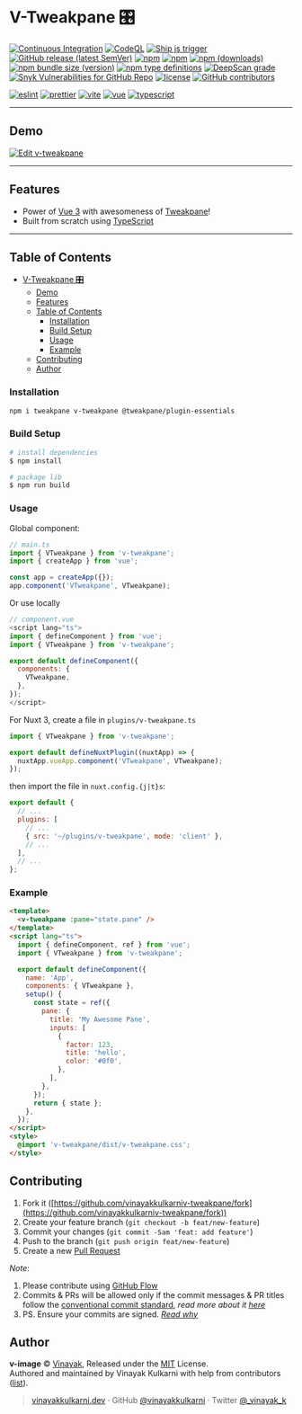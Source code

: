 # V-Tweakpane 🎛️

[![Continuous Integration](https://github.com/vinayakkulkarni/v-tweakpane/actions/workflows/ci.yml/badge.svg)](https://github.com/vinayakkulkarni/v-tweakpane/actions/workflows/ci.yml)
[![CodeQL](https://github.com/vinayakkulkarni/v-tweakpane/actions/workflows/codeql.yml/badge.svg)](https://github.com/vinayakkulkarni/v-tweakpane/actions/workflows/codeql.yml)
[![Ship js trigger](https://github.com/vinayakkulkarni/v-tweakpane/actions/workflows/shipjs-trigger.yml/badge.svg)](https://github.com/vinayakkulkarni/v-tweakpane/actions/workflows/shipjs-trigger.yml)
[![GitHub release (latest SemVer)](https://img.shields.io/github/v/release/vinayakkulkarni/v-tweakpane?sort=semver&logo=github)](https://github.com/vinayakkulkarni/v-tweakpane/releases)
[![npm](https://img.shields.io/npm/v/v-tweakpane?logo=npm)](https://www.npmjs.com/package/v-tweakpane)
[![npm](https://img.shields.io/npm/dm/v-tweakpane?logo=npm)](http://npm-stat.com/charts.html?package=v-tweakpane)
[![npm (downloads)](https://img.shields.io/npm/dm/v-tweakpane.svg)](https://npm-stat.com/charts.html?package=v-tweakpane)
[![npm bundle size (version)](https://img.shields.io/bundlephobia/min/v-tweakpane/latest)](https://bundlephobia.com/package/v-tweakpane@latest)
[![npm type definitions](https://img.shields.io/npm/types/v-tweakpane)](https://github.com/vinayakkulkarni/v-tweakpane/blob/master/package.json)
[![DeepScan grade](https://deepscan.io/api/teams/9055/projects/17923/branches/426854/badge/grade.svg)](https://deepscan.io/dashboard#view=project&tid=9055&pid=17923&bid=426854)
[![Snyk Vulnerabilities for GitHub Repo](https://img.shields.io/snyk/vulnerabilities/github/vinayakkulkarni/v-tweakpane)](https://snyk.io/test/github/vinayakkulkarni/v-tweakpane)
[![license](https://img.shields.io/npm/l/v-tweakpane)](https://github.com/vinayakkulkarni/v-tweakpane/blob/master/LICENSE)
[![GitHub contributors](https://img.shields.io/github/contributors/vinayakkulkarni/v-tweakpane)](https://github.com/vinayakkulkarni/v-tweakpane/graphs/contributors)

[![eslint](https://img.shields.io/npm/dependency-version/v-tweakpane/dev/eslint?logo=eslint)](https://eslint.org/)
[![prettier](https://img.shields.io/npm/dependency-version/v-tweakpane/dev/prettier?logo=prettier)](https://prettier.io/)
[![vite](https://img.shields.io/npm/dependency-version/v-tweakpane/dev/vite?logo=vite)](https://vitejs.dev/)
[![vue](https://img.shields.io/npm/dependency-version/v-tweakpane/dev/vue?logo=vue.js)](https://vuejs.org/)
[![typescript](https://img.shields.io/npm/dependency-version/v-tweakpane/dev/typescript?logo=TypeScript)](https://www.typescriptlang.org/)

---

## Demo

[![Edit v-tweakpane](https://developer.stackblitz.com/img/open_in_stackblitz.svg)](https://stackblitz.com/edit/v-tweakpane?file=src/App.vue)

---

## Features

- Power of [Vue 3](https://vuejs.org) with awesomeness of [Tweakpane](https://cocopon.github.io/tweakpane/)!
- Built from scratch using [TypeScript](https://www.typescriptlang.org)

---

## Table of Contents

- [V-Tweakpane 🎛️](#v-tweakpane-️)
  - [Demo](#demo)
  - [Features](#features)
  - [Table of Contents](#table-of-contents)
    - [Installation](#installation)
    - [Build Setup](#build-setup)
    - [Usage](#usage)
    - [Example](#example)
  - [Contributing](#contributing)
  - [Author](#author)

### Installation

```sh
npm i tweakpane v-tweakpane @tweakpane/plugin-essentials
```

### Build Setup

```bash
# install dependencies
$ npm install

# package lib
$ npm run build
```

### Usage

Global component:

```js
// main.ts
import { VTweakpane } from 'v-tweakpane';
import { createApp } from 'vue';

const app = createApp({});
app.component('VTweakpane', VTweakpane);
```

Or use locally

```js
// component.vue
<script lang="ts">
import { defineComponent } from 'vue';
import { VTweakpane } from 'v-tweakpane';

export default defineComponent({
  components: {
    VTweakpane,
  },
});
</script>
```

For Nuxt 3, create a file in `plugins/v-tweakpane.ts`

```js
import { VTweakpane } from 'v-tweakpane';

export default defineNuxtPlugin((nuxtApp) => {
  nuxtApp.vueApp.component('VTweakpane', VTweakpane);
});
```

then import the file in `nuxt.config.{j|t}s`:

```js
export default {
  // ...
  plugins: [
    // ...
    { src: '~/plugins/v-tweakpane', mode: 'client' },
    // ...
  ],
  // ...
};
```

### Example

```html
<template>
  <v-tweakpane :pane="state.pane" />
</template>
<script lang="ts">
  import { defineComponent, ref } from 'vue';
  import { VTweakpane } from 'v-tweakpane';

  export default defineComponent({
    name: 'App',
    components: { VTweakpane },
    setup() {
      const state = ref({
        pane: {
          title: 'My Awesome Pane',
          inputs: [
            {
              factor: 123,
              title: 'hello',
              color: '#0f0',
            },
          ],
        },
      });
      return { state };
    },
  });
</script>
<style>
  @import 'v-tweakpane/dist/v-tweakpane.css';
</style>
```

## Contributing

1. Fork it ([https://github.com/vinayakkulkarniv-tweakpane/fork](https://github.com/vinayakkulkarniv-tweakpane/fork))
2. Create your feature branch (`git checkout -b feat/new-feature`)
3. Commit your changes (`git commit -Sam 'feat: add feature'`)
4. Push to the branch (`git push origin feat/new-feature`)
5. Create a new [Pull Request](https://github.com/vinayakkulkarniv-tweakpane/compare)

_Note_:

1. Please contribute using [GitHub Flow](https://web.archive.org/web/20191104103724/https://guides.github.com/introduction/flow/)
2. Commits & PRs will be allowed only if the commit messages & PR titles follow the [conventional commit standard](https://www.conventionalcommits.org/), _read more about it [here](https://github.com/conventional-changelog/commitlint/tree/master/%40commitlint/config-conventional#type-enum)_
3. PS. Ensure your commits are signed. _[Read why](https://withblue.ink/2020/05/17/how-and-why-to-sign-git-commits.html)_

## Author

**v-image** © [Vinayak](https://github.com/vinayakkulkarni), Released under the [MIT](./LICENSE) License.<br>
Authored and maintained by Vinayak Kulkarni with help from contributors ([list](https://github.com/vinayakkulkarniv-tweakpane/contributors)).

> [vinayakkulkarni.dev](https://vinayakkulkarni.dev) · GitHub [@vinayakkulkarni](https://github.com/vinayakkulkarni) · Twitter [@\_vinayak_k](https://twitter.com/_vinayak_k)

